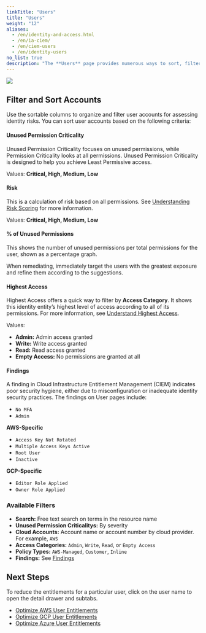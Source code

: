 ```yaml
---
linkTitle: "Users"
title: "Users"
weight: "12"
aliases:
  - /en/identity-and-access.html
  - /en/ia-ciem/
  - /en/ciem-users
  - /en/identity-users
no_list: true
description: "The **Users** page provides numerous ways to sort, filter, and rank the detected user information to quickly remediate identity risks associated with individual accounts and their permissions."
---
```


![](/image/perm_users5.png)

## Filter and Sort Accounts

Use the sortable columns to organize and filter user accounts for assessing identity risks. You can sort user accounts based on the following criteria:

#### Unused Permission Criticality

Unused Permission Criticality focuses on unused permissions, while Permission Criticality looks at all permissions. Unused Permission Criticality is designed to help you achieve Least Permissive access.

Values: **Critical, High, Medium, Low**

#### Risk

This is a calculation of risk based on all permissions. See [Understanding Risk Scoring](/en/docs/sysdig-secure/identity/#understanding-risk-scoring) for more information.

Values: **Critical, High, Medium, Low**

#### % of Unused Permissions

This shows the number of unused permissions per total permissions for the user, shown as a percentage graph.

When remediating, immediately target the users with the greatest exposure and refine them according to the suggestions.

#### Highest Access

Highest Access offers a quick way to filter by **Access Category**. It shows this identity entity’s highest level of access according to all of its permissions. For more information, see [Understand Highest Access](/en/docs/sysdig-secure/identity/#understand-highest-access).

Values:  

* **Admin:** Admin access granted
* **Write:** Write access granted
* **Read:** Read access granted
* **Empty Access:** No permissions are granted at all

#### Findings

A finding in Cloud Infrastructure Entitlement Management (CIEM) indicates poor security hygiene, either due to misconfiguration or inadequate identity security practices. The findings on User pages include:

* `No MFA`
* `Admin`

**AWS-Specific**

* `Access Key Not Rotated`
* `Multiple Access Keys Active`
* `Root User`
* `Inactive`

**GCP-Specific**

* `Editor Role Applied`
* `Owner Role Applied`

### Available Filters

* **Search:** Free text search on terms in the resource name
* **Unused Permission Criticalitys:** By severity
* **Cloud Accounts:** Account name or account number by cloud provider. For example,  `AWS`
* **Access Categories:** `Admin`, `Write`, `Read`, or `Empty Access`
* **Policy Types:** `AWS-Managed`, `Customer`, `Inline`
* **Findings:** See [Findings](#findings)

## Next Steps

To reduce the entitlements for a particular user, click on the user name to open the detail drawer and subtabs.

- [Optimize AWS User Entitlements](/en/ciem-opt-aws-user)
- [Optimize GCP User Entitlements](/en/ciem-opt-gcp-user)
- [Optimize Azure User Entitlements](/en/ciem-opt-azure-user)
